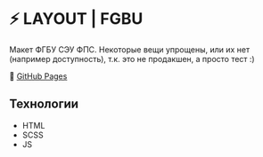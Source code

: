 # ⚡️ LAYOUT | FGBU

Макет ФГБУ СЭУ ФПС. 
Некоторые вещи упрощены, или их нет (например доступность), т.к. это не продакшен, а просто тест :) 

🔗 [GitHub Pages](https://devkirkir.github.io/Layout-FGBU/)

## Технологии

-   HTML
-   SCSS
-   JS
